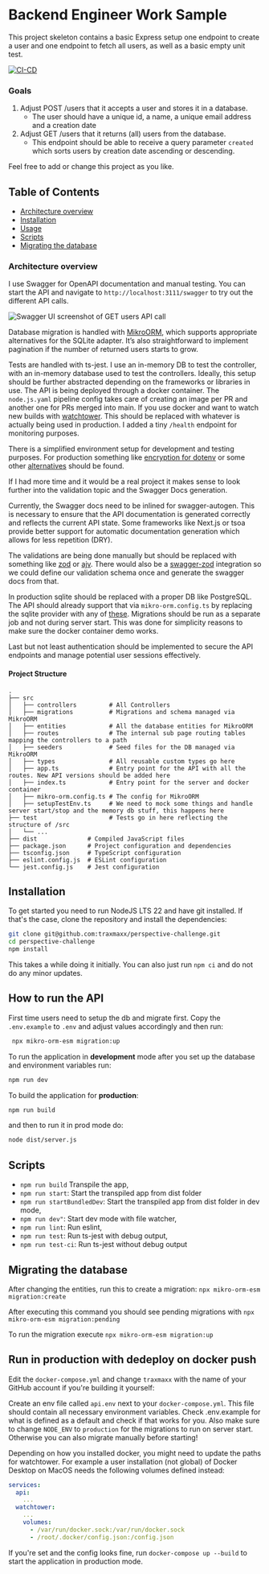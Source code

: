 # Backend Engineer Work Sample

This project skeleton contains a basic Express setup one endpoint to create a user and one endpoint to fetch all users, as well as a basic empty unit test.

[![CI-CD](https://github.com/Traxmaxx/perspective-challenge/actions/workflows/node.js.yml/badge.svg)](https://github.com/Traxmaxx/perspective-challenge/actions/workflows/node.js.yml)


### Goals
1. Adjust POST /users that it accepts a user and stores it in a database.
    * The user should have a unique id, a name, a unique email address and a creation date
2. Adjust GET /users that it returns (all) users from the database.
   * This endpoint should be able to receive a query parameter `created` which sorts users by creation date ascending or descending.

Feel free to add or change this project as you like.

## Table of Contents

- [Architecture overview](#architecture-overview)
- [Installation](#installation)
- [Usage](#usage)
- [Scripts](#scripts)
- [Migrating the database](#migrating-the-database)


### Architecture overview

I use Swagger for OpenAPI documentation and manual testing. You can start the API and navigate to `http://localhost:3111/swagger` to try out the different API calls.

![Swagger UI screenshot of GET users API call](screenshot.png)

Database migration is handled with [MikroORM](https://mikro-orm.io/), which supports appropriate alternatives for the SQLite adapter. It’s also straightforward to implement pagination if the number of returned users starts to grow.

Tests are handled with ts-jest. I use an in-memory DB to test the controller, with an in-memory database used to test the controllers. Ideally, this setup should be further abstracted depending on the frameworks or libraries in use. The API is being deployed through a docker container. The `node.js.yaml` pipeline config takes care of creating an image per PR and another one for PRs merged into main. If you use docker and want to watch new builds with [watchtower](https://github.com/containrrr/watchtower). This should be replaced with whatever is actually being used in production. I added a tiny `/health` endpoint for monitoring purposes.

There is a simplified environment setup for development and testing purposes. For production something like [encryption for dotenv](https://dotenvx.com/docs/quickstart/encryption) or some other [alternatives](https://developer.hashicorp.com/vault) should be found.

If I had more time and it would be a real project it makes sense to look further into the validation topic and the Swagger Docs generation.

Currently, the Swagger docs need to be inlined for swagger-autogen. This is necessary to ensure that the API documentation is generated correctly and reflects the current API state. Some frameworks like Next.js or tsoa provide better support for automatic documentation generation which allows for less repetition (DRY).

The validations are being done manually but should be replaced with something like [zod](https://www.npmjs.com/package/zod) or [ajv](https://www.npmjs.com/package/ajv). There would also be a [swagger-zod](https://www.npmjs.com/package/@kubb/swagger-zod) integration so we could define our validation schema once and generate the swagger docs from that.

In production sqlite should be replaced with a proper DB like PostgreSQL. The API should already support that via `mikro-orm.config.ts` by replacing the sqlite provider with any of [these](https://mikro-orm.io/docs/recipes). Migrations should be run as a separate job and not during server start. This was done for simplicity reasons to make sure the docker container demo works.

Last but not least authentication should be implemented to secure the API endpoints and manage potential user sessions effectively.

#### Project Structure

```plaintext
.
├── src
│   ├── controllers         # All Controllers
│   ├── migrations          # Migrations and schema managed via MikroORM
│   ├── entities            # All the database entities for MikroORM
│   ├── routes              # The internal sub page routing tables mapping the controllers to a path
│   ├── seeders             # Seed files for the DB managed via MikroORM
│   ├── types               # All reusable custom types go here
│   ├── app.ts              # Entry point for the API with all the routes. New API versions should be added here
│   ├── index.ts            # Entry point for the server and docker container
│   ├── mikro-orm.config.ts # The config for MikroORM
│   ├── setupTestEnv.ts     # We need to mock some things and handle server start/stop and the memory db stuff, this happens here
├── test                    # Tests go in here reflecting the structure of /src
│   └── ...
├── dist              # Compiled JavaScript files
├── package.json      # Project configuration and dependencies
├── tsconfig.json     # TypeScript configuration
├── eslint.config.js  # ESLint configuration
└── jest.config.js    # Jest configuration
```

## Installation

To get started you need to run NodeJS LTS 22 and have git installed. If that's the case, clone the repository and install the dependencies:

```bash
git clone git@github.com:traxmaxx/perspective-challenge.git
cd perspective-challenge
npm install

```

This takes a while doing it initially. You can also just run `npm ci` and do not do any minor updates.


## How to run the API

First time users need to setup the db and migrate first. Copy the `.env.example` to `.env` and adjust values accordingly and then run:

```bash
 npx mikro-orm-esm migration:up
```

To run the application in **development** mode after you set up the database and environment variables run:

```bash
npm run dev
```

To build the application for **production**:

```bash
npm run build
```

and then to run it in prod mode do:

```bash
node dist/server.js
```


## Scripts 
- `npm run build` Transpile the app,
- `npm run start`: Start the transpiled app from dist folder 
- `npm run startBundledDev`: Start the transpiled app from dist folder in dev mode,
- `npm run dev"`: Start dev mode with file watcher,
- `npm run lint`: Run eslint,
- `npm run test`: Run ts-jest with debug output,
- `npm run test-ci`: Run ts-jest without debug output


## Migrating the database

After changing the entities, run this to create a migration:
`npx mikro-orm-esm migration:create`

After executing this command you should see pending migrations with
`npx mikro-orm-esm migration:pending`

To run the migration execute
`npx mikro-orm-esm migration:up`


## Run in production with dedeploy on docker push

Edit the `docker-compose.yml` and change `traxmaxx` with the name of your GitHub account if you're building it yourself:

Create an env file called `api.env` next to your `docker-compose.yml`. This file should contain all necessary environment variables. Check .env.example for what is defined as a default and check if that works for you.
Also make sure to change `NODE_ENV` to `production` for the migrations to run on server start. Otherwise you can also migrate manually before starting!

Depending on how you installed docker, you might need to update the paths for watchtower. For example a user installation (not global) of Docker Desktop on MacOS needs the following volumes defined instead:
```yaml
services:
  api:
    ...
  watchtower:
    ...
    volumes:
      - /var/run/docker.sock:/var/run/docker.sock
      - /root/.docker/config.json:/config.json
```

If you're set and the config looks fine, run `docker-compose up --build` to start the application in production mode.